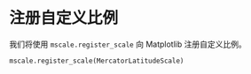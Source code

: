 # 注册自定义比例

我们将使用 `mscale.register_scale` 向 Matplotlib 注册自定义比例。

```python
mscale.register_scale(MercatorLatitudeScale)
```

